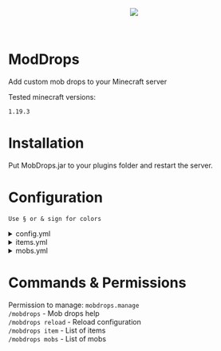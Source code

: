 <p align="center">
  <img src="https://media.discordapp.net/attachments/816647374239694849/1096912219394031626/f94ce6e10a82d19adda08984302f846162bb324ada39a3ee5e6b4b0d3255bfef95601890afd80709da39a3ee5e6b4b0d3255bfef95601890afd8070966c0e6b78806a7dcb2be472ceb8df67a.png">
</p>

<br>

# ModDrops

<p>Add custom mob drops to your Minecraft server</p>
<p>Tested minecraft versions: </p> 

`1.19.3`

# Installation

<p>Put MobDrops.jar to your plugins folder and restart the server.</p>

# Configuration

`Use § or & sign for colors`<br>

<details><summary>config.yml</summary>

```yml
config:
  prefix: "§c[§7MobDrops§c] "
```

`prefix` - Prefix for commands<br>

</details>

<details><summary>items.yml</summary>

```yml
items:
  "diamond":
    item: DIAMOND
    name: "Super diamond!"
    lore: "Diamond dropped from a mob"
    enchantments:
      - DIG_SPEED:3
    unbreakable: false
  "emerald":
    item: EMERALD
    name: "Super emerald!"
    lore: "Emerald dropped from a mob"
    unbreakable: true
  "command":
    command: "say %player% is a very serious killer!"
```

`"diamond"` - Item ID<br>
`name` - Item name<br>
`lore` - Lore of item<br>
`enchantments` - List of enchantments (enchantment name:enchantment level) (get enchantments from https://hub.spigotmc.org/javadocs/bukkit/org/bukkit/enchantments/Enchantment.html)<br>
`unbreakable` - If set to true then item is unbreakable<br>
`command` - Ignores all previous fields (without ID). This command will be executed if item is requested<br>

</details>

<details><summary>mobs.yml</summary>

```yml
mobs:
  "zombie":
    0:
      itemID: "diamond"
      percentage: 10
      countMin: 1
      countMax: 1
      firework: true
      fireworkColor:
        - 0
        - 0
        - 255
    1:
      itemID: "emerald"
      countMin: 1
      countMax: 5
      percentage: 5
      lootBonus: true
      firework: true
      fireworkColor:
        - 0
        - 255
        - 0
```

`"zombie"` - Entity name<br>
`0` - Drop 0 for this mob<br>
`itemID` - Item ID from items.yml<br>
`percentage` - Percentage to drop. Min: 0.0001, max: 100<br>
`countMin` - Min count of dropped item/executed command (random)<br>
`countMax` - Max count of dropped item/executed command (random)<br>
`lootBonus` - If set to true then looting enchantments will affect to percentage: `Actual percentage: PERCENTAGE * (1 + LOOTING_LEVEL)`<br>
`firework` - If set to true then when item is dropped/command is executed the firework will spawn<br>
`fireworkColor` - Firework color in RGB style (first element - red, second - green, third - blue)<br>

</details>

# Commands & Permissions

Permission to manage: `mobdrops.manage`<br>
`/mobdrops` - Mob drops help<br>
`/mobdrops reload` - Reload configuration<br>
`/mobdrops item` - List of items<br>
`/mobdrops mobs` - List of mobs<br>

